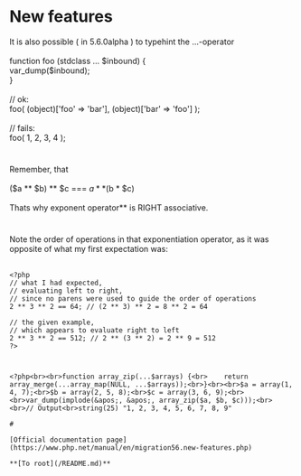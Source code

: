 # New features



It is also possible ( in 5.6.0alpha ) to typehint the ...-operator<br><br>function foo (stdclass ... $inbound) {<br>   var_dump($inbound);<br>}<br><br>// ok:<br>foo( (object)[&apos;foo&apos; =&gt; &apos;bar&apos;], (object)[&apos;bar&apos; =&gt; &apos;foo&apos;] );<br><br>// fails:<br>foo( 1, 2, 3, 4 );  

#

Remember, that<br><br>    ($a ** $b) ** $c === $a ** ($b * $c)<br><br>Thats why exponent operator** is RIGHT associative.  

#

Note the order of operations in that exponentiation operator, as it was opposite of what my first expectation was:<br><br>

```
<?php
// what I had expected, 
// evaluating left to right, 
// since no parens were used to guide the order of operations
2 ** 3 ** 2 == 64; // (2 ** 3) ** 2 = 8 ** 2 = 64

// the given example, 
// which appears to evaluate right to left
2 ** 3 ** 2 == 512; // 2 ** (3 ** 2) = 2 ** 9 = 512
?>
```
  

#



```
<?php<br><br>function array_zip(...$arrays) {<br>    return array_merge(...array_map(NULL, ...$arrays));<br>}<br><br>$a = array(1, 4, 7);<br>$b = array(2, 5, 8);<br>$c = array(3, 6, 9);<br><br>var_dump(implode(&apos;, &apos;, array_zip($a, $b, $c)));<br><br>// Output<br>string(25) "1, 2, 3, 4, 5, 6, 7, 8, 9"  

#

[Official documentation page](https://www.php.net/manual/en/migration56.new-features.php)

**[To root](/README.md)**